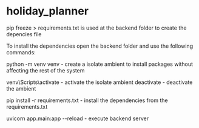 # holiday_planner

pip freeze > requirements.txt is used at the backend folder to create the depencies file

To install the dependencies open the backend folder and use the following commands:

python -m venv venv - create a isolate ambient to install packages without affecting the rest of the system

venv\Scripts\activate - activate the isolate ambient
deactivate - deactivate the ambient

pip install -r requirements.txt - install the dependencies from the requirements.txt

uvicorn app.main:app --reload - execute backend server
